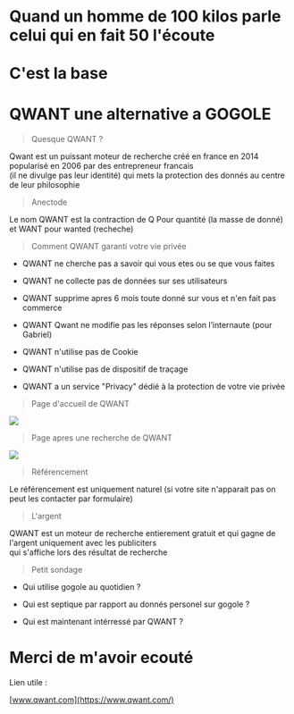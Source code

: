 # Quand un homme de 100 kilos parle </br>celui qui en fait 50 l'écoute</br></br>C'est la base

# QWANT une alternative a GOGOLE

> Quesque QWANT ?

Qwant est un puissant moteur de recherche créé en france en 2014 popularisé en 2006 par des entrepreneur francais</br>(il ne divulge pas leur identité) qui mets la protection des donnés au centre de leur philosophie

> Anectode

Le nom QWANT est la contraction de Q Pour quantité (la masse de donné) et WANT pour wanted (recheche)

> Comment QWANT garanti votre vie privée

- QWANT ne cherche pas a savoir qui vous etes ou se que vous faites

- QWANT ne collecte pas de données sur ses utilisateurs

- QWANT supprime apres 6 mois toute donné sur vous et n'en fait pas commerce

- QWANT Qwant ne modifie pas les réponses selon l’internaute (pour Gabriel)

- QWANT n'utilise pas de Cookie

- QWANT n'utilise pas de dispositif de traçage

- QWANT a un service "Privacy" dédié à la protection de votre vie privée

> Page d'accueil de QWANT

![](http://geeko.lesoir.be/wp-content/uploads/sites/58/2016/05/QWANT.jpg)

> Page apres une recherche de QWANT

![](http://s2.lemde.fr/image/2016/06/22/534x0/4955967_6_c5cd_une-page-de-resultats-de-recherche-de-qwant_cfb56b5a57dae6bf3064f0b36c994322.png)

> Référencement

Le référencement est uniquement naturel (si votre site n'apparait pas on peut les contacter par formulaire)

> L'argent

QWANT est un moteur de recherche entierement gratuit et qui gagne de l'argent uniquement avec les publiciters</br>qui s'affiche lors des résultat de recherche

> Petit sondage

- Qui utilise gogole au quotidien ?

- Qui est septique par rapport au donnés personel sur gogole ?

- Qui est maintenant intérressé par QWANT ?

# Merci de m'avoir ecouté

Lien utile :

[www.qwant.com](https://www.qwant.com/)
